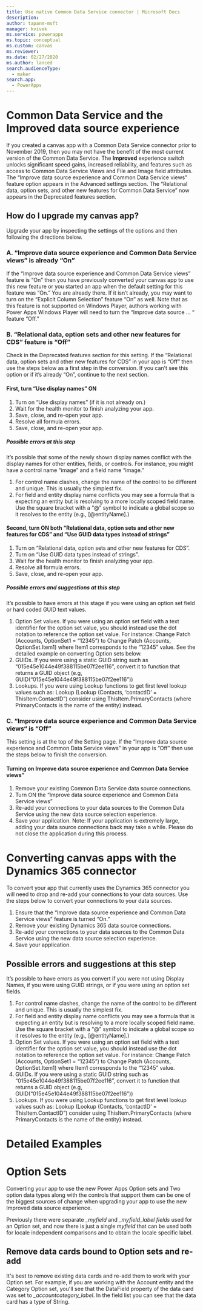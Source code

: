 ```yaml
---
title: Use native Common Data Service connector | Microsoft Docs
description: 
author: tapanm-msft
manager: kvivek
ms.service: powerapps
ms.topic: conceptual
ms.custom: canvas
ms.reviewer: 
ms.date: 02/27/2020
ms.author: lanced
search.audienceType: 
  - maker
search.app: 
  - PowerApps
---
```

# Common Data Service and the Improved data source experience

If you created a canvas app with a Common Data Service connector prior to November 2019, then you may not have the benefit of the most current version of the Common Data Service.  The **Improved** experience switch unlocks significant speed gains, increased reliability, and features such as access to Common Data Service Views and File and Image field attributes. 
The “Improve data source experience and Common Data Service views” feature option appears in the Advanced settings section.   The “Relational data, option sets, and other new features for Common Data Service” now appears in the Deprecated features section.
## How do I upgrade my canvas app?
Upgrade your app by inspecting the settings of the options and then following the directions below.
### A.	“Improve data source experience and Common Data Service views” is already “On”
If the “Improve data source experience and Common Data Service views” feature is “On” then you have previously converted your canvas app to use this new feature or you started an app when the default setting for this feature was “On.”  You are already there.  If it isn’t already, you may want to turn on the “Explicit Column Selection” feature “On” as well.
Note that as this feature is not supported on Windows Player, authors working with Power Apps Windows Player will need to turn the “Improve data source … “ feature “Off.”
### B.	“Relational data, option sets and other new features for CDS” feature is “Off”
Check in the Deprecated features section for this setting.  If the “Relational data, option sets and other new features for CDS” in your app is “Off” then use the steps below as a first step in the conversion.  If you can’t see this option or if it’s already “On”, continue to the next section.
#### First, turn “Use display names” ON
1.	Turn on “Use display names” (if it is not already on.)
2.	Wait for the health monitor to finish analyzing your app.
3.	Save, close, and re-open your app.
4.	Resolve all formula errors.
5.	Save, close, and re-open your app.

##### Possible errors at this step
It’s possible that some of the newly shown display names conflict with the display names for other entities, fields, or controls.  For instance, you might have a control name “image” and a field name “image.”  
1.	For control name clashes, change the name of the control to be different and unique.  This is usually the simplest fix. 
2.	For field and entity display name conflicts you may see a formula that is expecting an entity but is resolving to a more locally scoped field name. Use the square bracket with a “@” symbol to indicate a global scope so it resolves to the entity (e.g., [@entityName].)
#### Second, turn ON both “Relational data, option sets and other new features for CDS” and “Use GUID data types instead of strings”
1.	Turn on “Relational data, option sets and other new features for CDS”.
2.	Turn on “Use GUID data types instead of strings”.
3.	Wait for the health monitor to finish analyzing your app.
4.	Resolve all formula errors.
5.	Save, close, and re-open your app.  

##### Possible errors and suggestions at this step
It’s possible to have errors at this stage if you were using an option set field or hard coded GUID text values.  
1.	Option Set values.  If you were using an option set field with a text identifier for the option set value, you should instead use the dot notation to reference the option set value. For instance:  Change Patch (Accounts, OptionSet1 = “12345”) to Change Patch (Accounts, OptionSet.Item1) where Item1 corresponds to the “12345” value.  See the detailed example on converting Option sets below.
2.	GUIDs.  If you were using a static GUID string such as “015e45e1044e49f388115be07f2ee116”, convert it to function that returns a GUID object (e.g, GUID(“015e45e1044e49f388115be07f2ee116”)) 
3.	Lookups.  If you were using Lookup functions to get first level lookup values such as: Lookup (Lookup (Contacts, ‘contactID’ = ThisItem.ContactID”) consider using ThisItem.PrimaryContacts (where PrimaryContacts is the name of the entity) instead.  
   
### C.	“Improve data source experience and Common Data Service views“ is “Off”

This setting is at the top of the Setting page.  If the “Improve data source experience and Common Data Service views” in your app is “Off” then use the steps below to finish the conversion.
#### Turning on Improve data source experience and Common Data Service views” 
1.	Remove your existing Common Data Service data source connections. 
2.	Turn ON the “Improve data source experience and Common Data Service views” 
3.	Re-add your connections to your data sources to the Common Data Service using the new data source selection experience. 
4.	Save your application. 
Note:  If your application is extremely large, adding your data source connections back may take a while.  Please do not close the application during this process.

# Converting canvas apps with the Dynamics 365 connector
To convert your app that currently uses the Dynamics 365 connector you will need to drop and re-add your connections to your data sources.  Use the steps below to convert your connections to your data sources.
1.	Ensure that the “Improve data source experience and Common Data Service views” feature is turned “On.”
2.	Remove your existing Dynamics 365 data source connections.
3.	Re-add your connections to your data sources to the Common Data Service using the new data source selection experience.
4.	Save your application.


## Possible errors and suggestions at this step
It’s possible to have errors as you convert if you were not using Display Names, if you were using GUID strings, or if you were using an option set fields. 
1.	For control name clashes, change the name of the control to be different and unique.  This is usually the simplest fix. 
2.	For field and entity display name conflicts you may see a formula that is expecting an entity but is resolving to a more locally scoped field name. Use the square bracket with a “@” symbol to indicate a global scope so it resolves to the entity (e.g., [@entityName].)
3.	Option Set values.  If you were using an option set field with a text identifier for the option set value, you should instead use the dot notation to reference the option set value. For instance:  Change Patch (Accounts, OptionSet1 = “12345”) to Change Patch (Accounts, OptionSet.Item1) where Item1 corresponds to the “12345” value.
4.	GUIDs.  If you were using a static GUID string such as “015e45e1044e49f388115be07f2ee116”, convert it to function that returns a GUID object (e.g, GUID(“015e45e1044e49f388115be07f2ee116”)) 
5.	Lookups.  If you were using Lookup functions to get first level lookup values such as: Lookup (Lookup (Contacts, ‘contactID’ = ThisItem.ContactID”) consider using ThisItem.PrimaryContacts (where PrimaryContacts is the name of the entity) instead.  

# Detailed Examples

# Option Sets

Converting your app to use the new Power Apps Option sets and Two option data types along with the controls that support them can be one of the biggest sources of change when upgrading your app to use the new Improved data source experience.      

Previously there were separate *_myfield* and *_myfield_label fields* used for an Option set, and now there is just a single *myfield* that can be used both for locale independent comparisons and to obtain the locale specific label. 

## Remove data cards bound to Option sets and re-add
It's best to remove existing data cards and re-add them to work with your Option set.  For example, if you are working with the Account entity and the Category Option set, you'll see that the DataField property of the data card was set to *_accountcategory_label*. In the field list you can see that the data card has a type of String.





